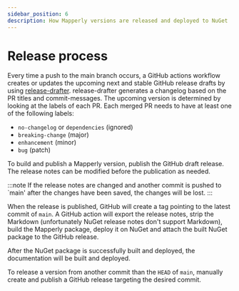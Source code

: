 ```yaml
---
sidebar_position: 6
description: How Mapperly versions are released and deployed to NuGet
---
```


# Release process

Every time a push to the main branch occurs,
a GitHub actions workflow creates or updates
the upcoming next and stable GitHub release drafts by using [release-drafter](https://github.com/release-drafter/release-drafter).
release-drafter generates a changelog based on the PR titles and commit-messages.
The upcoming version is determined by looking at the labels of each PR.
Each merged PR needs to have at least one of the following labels:

- `no-changelog` or `dependencies` (ignored)
- `breaking-change` (major)
- `enhancement` (minor)
- `bug` (patch)

To build and publish a Mapperly version,
publish the GitHub draft release.
The release notes can be modified before the publication as needed.

:::note
If the release notes are changed and another commit is pushed to `main'
after the changes have been saved,
the changes will be lost.
:::

When the release is published,
GitHub will create a tag pointing to the latest commit of `main`.
A GitHub action will export the release notes,
strip the Markdown (unfortunately NuGet release notes don't support Markdown),
build the Mapperly package,
deploy it on NuGet
and attach the built NuGet package to the GitHub release.

After the NuGet package is successfully built and deployed,
the documentation will be built and deployed.

To release a version from another commit than the `HEAD` of `main`,
manually create and publish a GitHub release targeting the desired commit.
